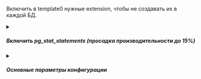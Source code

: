 Включить в template0 нужные extension, чтобы не создавать их в каждой БД.   
<details><summary><h5>Включить pg_stat_statements (просадка производительности до 15%)</h5></summary>

Чтобы добавить pg_stat_statements, установите сначала пакет ***postgresql-contrib***.   
Чтобы загрузить расширение pg_stat_statements, нужно изменить файл конфигурации ***postgresql.conf*** для сервера PostgreSQL.
Откройте файл postgresql.conf в текстовом редакторе и измените строку shared_preload_libraries:   
```bash
shared_preload_libraries = 'pg_stat_statements'
pg_stat_statements.track_utility = false
```
Эти изменения необходимы для мониторинга операторов SQL, кроме команд утилиты.   
> Состояние pg_stat_statements.track_utility назначает или изменяет только суперпользователь.

После обновления и сохранения postgresql.conf ***перезапустите сервер PostgreSQL***.   
Введите следующую команду SQL, используя psql, который должен быть связан с той же базой данных, которая будет позже указана в конфигурации агента, чтобы обеспечить возможность соединения JDBC:
```sql
create extension pg_stat_statements; 
select pg_stat_statements_reset();
```
> Запустить команду create extension и функцию pg_stat_statements_reset() может только суперпользователь.

Представление ***pg_stat_statements нужно включить для определенной базы данных***    
[Более подробно](https://www.postgresql.org/docs/9.6/static/pgstatstatements.html)

</details>

<details><summary><h5>Основные параметры конфигурации</h5></summary>

[src](https://github.com/aeuge/postgres16book/blob/main/scripts/parameters.md)   
[Пример реальной конфигурации промышленного сервера](https://github.com/AV-ghub/PostgreSQL/blob/main/004%20%D0%9E%D0%BF%D1%82%D0%B8%D0%BC%D0%B8%D0%B7%D0%B0%D1%86%D0%B8%D1%8F/%D0%9F%D1%80%D0%B0%D0%BA%D1%82%D0%B8%D0%BA%D0%B0%20%D0%BE%D0%BF%D1%82%D0%B8%D0%BC%D0%B8%D0%B7%D0%B0%D1%86%D0%B8%D0%B8/%D0%A1%D1%86%D0%B5%D0%BD%D0%B0%D1%80%D0%B8%D0%B8/%D0%A7%D0%B0%D1%81%D1%82%D0%BD%D1%8B%D0%B5/Linux%20HugePages.md#postgresqlconf)   
[для соответствующего железа](https://github.com/AV-ghub/PostgreSQL/blob/main/004%20%D0%9E%D0%BF%D1%82%D0%B8%D0%BC%D0%B8%D0%B7%D0%B0%D1%86%D0%B8%D1%8F/%D0%9F%D1%80%D0%B0%D0%BA%D1%82%D0%B8%D0%BA%D0%B0%20%D0%BE%D0%BF%D1%82%D0%B8%D0%BC%D0%B8%D0%B7%D0%B0%D1%86%D0%B8%D0%B8/%D0%A1%D1%86%D0%B5%D0%BD%D0%B0%D1%80%D0%B8%D0%B8/%D0%A7%D0%B0%D1%81%D1%82%D0%BD%D1%8B%D0%B5/Linux%20HugePages.md#benchmark-machine)

***
## shared_buffers
***
Рекомендуемое значение для данного параметра - 25% от общей оперативной памяти на сервере. 
***
## max_connections
***
Максимальное количество соединений. Для изменения данного параметра придётся перезапускать сервер. Если планируется использование PostgreSQL как DWH, то большое количество соединений не нужно. Данный параметр тесно связан с **work_mem**.
***
## effective_cache_size
***
Служит подсказкой для планировщика, сколько ОП у него в запасе. Можно определить как **shared_buffers** + ОП системы - ОП используемое самой ОС и другими приложениями. За счёт данного параметра планировщик может чаще использовать индексы, строить hash таблицы. Наиболее часто используемое значение 75% ОП от общей на сервере. 
***
## work_mem
***
Используется для сортировок, построения hash таблиц. Это позволяет выполнять данные операции в памяти, что гораздо быстрее обращения к диску. В рамках одного запроса данный параметр может быть использован несколько раз. Если ваш запрос содержит 5 операций сортировки, то память, которая может использоваться для его выполнения уже как минимум **work_mem** * 5. Т.к. скорее всего на сервере сессий много, то каждая из них может использовать этот параметр по нескольку раз, поэтому не рекомендуется делать его слишком большим. Можно выставить небольшое значение для глобального параметра в конфиге и потом, в случае сложных запросов, менять этот параметр локально (для текущей сессии). Обратите внимание, что при превышении этого параметра будет использовано временное пространство, расположенное на диске - запросы будут выполняться медленнее и при большом запросе с декартовым произведением могут привести к опустошению места на диске и завершаться с ошибкой, также могут способствовать приходу ООМ киллера в зависимости от конфигурации ОС. 
***
## maintenance_work_mem
***
Определяет максимальное количество ОП для операций типа VACUUM, CREATE INDEX, CREATE FOREIGN KEY. Увеличение этого параметра позволит быстрее выполнять эти операции. Не связано с **work_mem** поэтому можно ставить в разы больше, чем **work_mem**    
Рекомендуемые параметры: классический подход в диапазоне от 128 МБ до 1 ГБ и больше, если достаточно оперативной памяти и выполнение обслуживания занимает существенную долю времени.   
***
## wal_buffers
***
Объём разделяемой памяти, который будет использоваться для буферизации данных WAL, ещё не записанных на диск. Если у вас большое количество одновременных подключений, увеличение параметра улучшит производительность. По умолчанию -1, определяется автоматически, как 1/32 от **shared_buffers**, но не больше, чем 16 МБ (вручную можно задавать больше). Обычно ставят 16 Мб.
***
## random_page_cost 
***
Задаёт приблизительную стоимость чтения одной произвольной страницы с диска. Значение по умолчанию равно 4.0. У твердотельных накопителей лучше выбрать меньшее значение random_page_cost, оптимально 1.1.
***
## max_worker_processes / max_parallel_workers_per_gather / max_parallel_maintenance_workers/ max_parallel_workers 
***
Используются для распараллеливания исполнения запросов - устанавливаем в зависимости от количества ядер ВМ. 
https://www.postgresql.org/docs/current/when-can-parallel-query-be-used.html    
https://dataegret.com/2018/04/lets-speed-things-up/   

<details><summary><h6>Пример конфигурации</h6></summary>

For example, for system with 32 CPU cores and SSDs, a good starting point is: 
```bash
max_worker_processes = 12
max_parallel_workers_per_gather = 4
max_parallel_workers = 12
```
These settings allow to run at least 3 parallel queries concurrently with maximum of 4 workers per query, and to have 20 cores for other, non-parallel queries.    
> If using background workers max_worker_processes should be increased accordingly.

![Background workers](https://github.com/AV-ghub/PostgreSQL/blob/main/999%20Resources/Images/background_workers.png)

#### Рекомендуемые параметры: 
**max_parallel_workers_per_gather** Если сервер имеет достаточное количество памяти и выполняет запросы с большим объёмом данных, 4 или 8.
**max_parallel_workers** Значение по умолчанию 8. Если сервер имеет много ядер и большой объём оперативной памяти, можно увеличить до 16 или 32.
**max_parallel_maintenance_workers** Значение по умолчанию 2. Если выполняется много обслуживания, можно увеличить до 4.

</details>

***
## synchronous_commit 
***
Отключаем синхронную запись журнала изменений данных на диск, что позволяет увеличить скорость ответа СУБД от 10% до 3000+ % за счет подтверждения записи в каждой транзакции. Конечно, при сбое ВМ, мы можем потерять небольшую часть последних изменений.
***
### min_wal_size и max_wal_size 
***
Тюнинг параметров min_wal_size и max_wal_size связан с управлением журналом транзакций (Write-Ahead Log - WAL) в системе управления базами данных (СУБД) PostgreSQL. Эти параметры позволяют настроить размеры журнальных сегментов, которые используются для записи изменений в базу данных перед их фиксацией.

min_wal_size: Этот параметр задает минимальный размер журнального сегмента, до которого должен "опуститься" WAL перед переиспользованием. Если установить его слишком низко, может возникнуть увеличение количества записей (высокий I/O), так как PostgreSQL не сможет эффективно переиспользовать журнальные файлы. Рекомендуется установить его на достаточно высокое значение, чтобы уменьшить I/O операции записи, но не слишком высокое, чтобы избежать излишнего потребления места на диске.

max_wal_size: Этот параметр устанавливает максимальный размер журнального сегмента. Если установить его слишком низко, это может привести к тому, что база данных перестанет работать, когда достигнет предела размера журнала, и потребуется архивация WAL для освобождения места. Но если значение установлено слишком высоко, это может привести к тому, что вам понадобится больше места на диске.

Рекомендуется выбирать значения для min_wal_size и max_wal_size таким образом, чтобы обеспечить баланс между эффективностью записи и использованием дискового пространства, а также учитывать конкретные характеристики вашей базы данных и потребности в производительности.
***
## wal_segment_size
***
Этот параметр определяет размер каждого WAL сегмента в мегабайтах.
Изменение размера WAL сегмента требует внимания, поскольку это может повлиять на производительность и использование дискового пространства. Выполняйте эту операцию с осторожностью.
Для изменения необходимо использовать утилиту pg_resetwal.
***
## checkpoint_timeout
***
Чем реже происходит сбрасывание грязных буферов на диск, тем дольше будет восстановление БД после сбоя. Значение по умолчанию 5 минут, рекомендуемое - от 10 минут до часа. 
***
Необходимо "синхронизировать" два этих параметра. Для этого можно поставить **checkpoint_timeout** в выбранный промежуток, включить параметр **log_checkpoints** и по нему отследить, сколько было записано буферов. После чего подогнать параметр **max_wal_size**
***
## effective_io_concurrency
***
Задаёт оценку, сколько параллельных асинхронных запросов может выдержать дисковая подсистема. Современные твердотельные накопители 
эффективно справляются с этой задачей. Можно ставить 100-300. Правда если и ОС поддерживает posix_fadvise.
https://www.opennet.ru/man.shtml?topic=posix_fadvise&category=2&russian=0
***
## old_snapshot_threshold = -1
***
Ни в коем случае НЕ включать! Падение производительности может достигать 10х+

</details>














